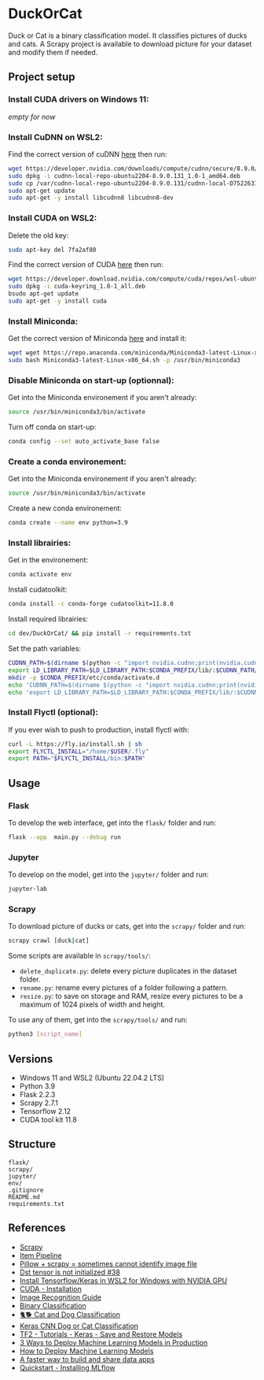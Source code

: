 # DuckOrCat

Duck or Cat is a binary classification model. It classifies pictures of ducks and cats. A Scrapy project is available to download picture for your dataset and modify them if needed.

## Project setup

### Install CUDA drivers on Windows 11:

*empty for now*

### Install CuDNN on WSL2:

Find the correct version of cuDNN [here](https://developer.nvidia.com/rdp/cudnn-download) then run:

```bash
wget https://developer.nvidia.com/downloads/compute/cudnn/secure/8.9.0/local_installers/12.x/cudnn-local-repo-ubuntu2204-8.9.0.131_1.0-1_amd64.deb/
sudo dpkg -i cudnn-local-repo-ubuntu2204-8.9.0.131_1.0-1_amd64.deb
sudo cp /var/cudnn-local-repo-ubuntu2204-8.9.0.131/cudnn-local-D7522631-keyring.gpg /usr/share/keyrings/
sudo apt-get update
sudo apt-get -y install libcudnn8 libcudnn8-dev
```

### Install CUDA on WSL2:

Delete the old key:

```bash
sudo apt-key del 7fa2af80
```

Find the correct version of CUDA [here](https://developer.nvidia.com/cuda-downloads) then run:

```bash
wget https://developer.download.nvidia.com/compute/cuda/repos/wsl-ubuntu/x86_64/cuda-keyring_1.0-1_all.deb
sudo dpkg -i cuda-keyring_1.0-1_all.deb
bsudo apt-get update
sudo apt-get -y install cuda
```

### Install Miniconda:

Get the correct version of Miniconda [here](https://docs.conda.io/en/latest/miniconda.html) and install it:

```bash
wget wget https://repo.anaconda.com/miniconda/Miniconda3-latest-Linux-x86_64.sh
sudo bash Miniconda3-latest-Linux-x86_64.sh -p /usr/bin/miniconda3
```

### Disable Miniconda on start-up (optionnal):

Get into the Miniconda environement if you aren't already:

```bash
source /usr/bin/miniconda3/bin/activate
```

Turn off conda on start-up:
```bash
conda config --set auto_activate_base false
```

### Create a conda environement:

Get into the Miniconda environement if you aren't already:

```bash
source /usr/bin/miniconda3/bin/activate
```

Create a new conda environement:

```bash
conda create --name env python=3.9
```

### Install librairies:

Get in the environement:

```bash
conda activate env
```

Install cudatoolkit:

```bash
conda install -c conda-forge cudatoolkit=11.8.0
```

Install required librairies:
```bash
cd dev/DuckOrCat/ && pip install -r requirements.txt
```

Set the path variables:
```bash
CUDNN_PATH=$(dirname $(python -c "import nvidia.cudnn;print(nvidia.cudnn.__file__)"))
export LD_LIBRARY_PATH=$LD_LIBRARY_PATH:$CONDA_PREFIX/lib/:$CUDNN_PATH/lib
mkdir -p $CONDA_PREFIX/etc/conda/activate.d
echo 'CUDNN_PATH=$(dirname $(python -c "import nvidia.cudnn;print(nvidia.cudnn.__file__)"))' >> $CONDA_PREFIX/etc/conda/activate.d/env_vars.sh
echo 'export LD_LIBRARY_PATH=$LD_LIBRARY_PATH:$CONDA_PREFIX/lib/:$CUDNN_PATH/lib' >> $CONDA_PREFIX/etc/conda/activate.d/env_vars.sh
```

### Install Flyctl (optional):

If you ever wish to push to production, install flyctl with:

```bash
curl -L https://fly.io/install.sh | sh
export FLYCTL_INSTALL="/home/$USER/.fly"
export PATH="$FLYCTL_INSTALL/bin:$PATH"
```

## Usage

### Flask

To develop the web interface, get into the `flask/` folder and run:

```bash
flask --app  main.py --debug run
```

### Jupyter

To develop on the model, get into the `jupyter/` folder and run:

```bash
jupyter-lab
```

### Scrapy

To download picture of ducks or cats, get into the `scrapy/` folder and run:

```bash
scrapy crawl [duck|cat]
```

Some scripts are available in `scrapy/tools/`:

* `delete_duplicate.py`: delete every picture duplicates in the dataset folder.
* `rename.py`: rename every pictures of a folder following a pattern.
* `resize.py`: to save on storage and RAM, resize every pictures to be a maximum of 1024 pixels of width and height.

To use any of them, get into the `scrapy/tools/` and run:

```bash
python3 [script_name]
```

## Versions

* Windows 11 and WSL2 (Ubuntu 22.04.2 LTS)
* Python 3.9
* Flask 2.2.3
* Scrapy 2.7.1
* Tensorflow 2.12
* CUDA tool kit 11.8

## Structure

```
flask/
scrapy/
jupyter/
env/
.gitignore
README.md
requirements.txt
```

## References

* [Scrapy](https://scrapy.org/)
* [Item Pipeline](https://docs.scrapy.org/en/latest/topics/item-pipeline.html)
* [Pillow + scrapy = sometimes cannot identify image file](https://stackoverflow.com/questions/30114305/pillow-scrapy-sometimes-cannot-identify-image-file)
* [Dst tensor is not initialized #38](https://github.com/aymericdamien/TensorFlow-Examples/issues/38)
* [Install Tensorflow/Keras in WSL2 for Windows with NVIDIA GPU](https://www.youtube.com/watch?v=0S81koZpwPA)
* [CUDA - Installation](https://www.tutorialspoint.com/cuda/cuda_installation.htm)
* [Image Recognition Guide](https://www.fritz.ai/image-recognition/)
* [Binary Classification](https://www.kaggle.com/code/ryanholbrook/binary-classification)
* [🐈🐕 Cat and Dog Classification](https://www.kaggle.com/code/gcdatkin/cat-and-dog-classification)
* [Keras CNN Dog or Cat Classification](https://www.kaggle.com/code/uysimty/keras-cnn-dog-or-cat-classification)
* [TF2 - Tutorials - Keras - Save and Restore Models](https://www.kaggle.com/code/vikramtiwari/tf2-tutorials-keras-save-and-restore-models)
* [3 Ways to Deploy Machine Learning Models in Production](https://towardsdatascience.com/3-ways-to-deploy-machine-learning-models-in-production-cdba15b00e)
* [How to Deploy Machine Learning Models](https://towardsdatascience.com/how-to-deploy-machine-learning-models-601f8c13ff45)
* [A faster way to build and share data apps](https://streamlit.io/)
* [Quickstart - Installing MLflow](https://mlflow.org/docs/latest/quickstart.html)
